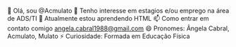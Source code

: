 👋 Olá, sou @Acmulato
👀 Tenho interesse em estagios e/ou emprego na área de ADS/TI
🌱 Atualmente estou aprendendo HTML
📫 Como entrar em contato comigo angela.cabral1988@gmail.com 
😄 Pronomes: Ângela Cabral, Acmulato, Mulato
⚡ Curiosidade: Formada em Educação Física

